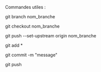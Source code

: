 Commandes utiles :  

git branch nom_branche

git checkout nom_branche

git push --set-upstream origin nom_branche

git add *

git commit -m "message"

git push
